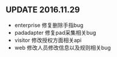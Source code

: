 UPDATE 2016.11.29
---------------------
* enterprise 修复删除手指bug
* padadapter 修复pad采集相关bug
* visitor 修改授权方面相关api
* web 修改人员修改信息以及规则相关bug
